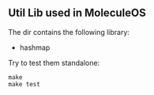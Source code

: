 ## Util Lib used in MoleculeOS

The dir contains the following library:

- hashmap


Try to test them standalone:

	make
	make test
